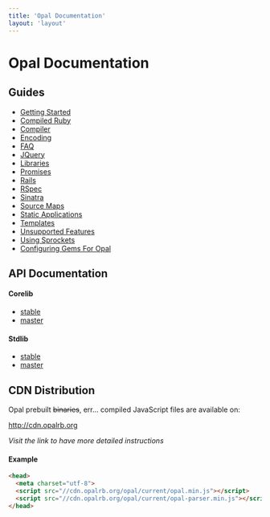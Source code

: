 ```yaml
---
title: 'Opal Documentation'
layout: 'layout'
---
```


# Opal Documentation

## Guides

* [Getting Started](/docs/getting_started)
* [Compiled Ruby](/docs/compiled_ruby)
* [Compiler](/docs/compiler)
* [Encoding](/docs/encoding)
* [FAQ](/docs/faq)
* [JQuery](/docs/jquery)
* [Libraries](/docs/libraries)
* [Promises](/docs/promises)
* [Rails](/docs/rails)
* [RSpec](/docs/rspec)
* [Sinatra](/docs/sinatra)
* [Source Maps](/docs/source_maps)
* [Static Applications](/docs/static_applications)
* [Templates](/docs/templates)
* [Unsupported Features](/docs/unsupported_features)
* [Using Sprockets](/docs/using_sprockets)
* [Configuring Gems For Opal](/docs/configuring_gems)

## API Documentation

#### Corelib

- [stable](http://opal.github.io/opal/doc/0-6-stable/corelib/frames.html#!file.README.html)
- [master](http://opal.github.io/opal/doc/master/corelib/frames.html#!file.README.html)

#### Stdlib

- [stable](http://opal.github.io/opal/doc/0-6-stable/stdlib/frames.html#!file.README.html)
- [master](http://opal.github.io/opal/doc/master/stdlib/frames.html#!file.README.html)

## CDN Distribution

Opal prebuilt <del>binaries</del>, err… compiled JavaScript files are available on:

<a href="http://cdn.opalrb.org" class="btn btn-lg">http://cdn.opalrb.org</a>

_Visit the link to have more detailed instructions_

#### Example

```html
<head>
  <meta charset="utf-8">
  <script src="//cdn.opalrb.org/opal/current/opal.min.js"></script>
  <script src="//cdn.opalrb.org/opal/current/opal-parser.min.js"></script>
</head>
```
